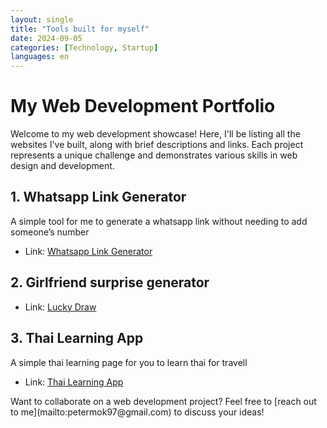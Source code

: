 ```yaml
---
layout: single
title: "Tools built for myself"
date: 2024-09-05
categories: [Technology, Startup]
languages: en
---
```


# My Web Development Portfolio

Welcome to my web development showcase! Here, I'll be listing all the websites I've built, along with brief descriptions and links. Each project represents a unique challenge and demonstrates various skills in web design and development.

## 1. Whatsapp Link Generator

A simple tool for me to generate a whatsapp link without needing to add someone’s number

- Link: [Whatsapp Link Generator](/whatsapp.html)

## 2. Girlfriend surprise generator

- Link: [Lucky Draw](lucky_draw.html)

## 3. Thai Learning App

A simple thai learning page for you to learn thai for travell

- Link: [Thai Learning App](https://thai-learning.netlify.app/)

<aside>
Want to collaborate on a web development project? Feel free to [reach out to me](mailto:petermok97@gmail.com) to discuss your ideas!

</aside>